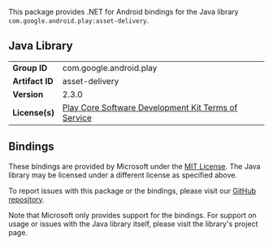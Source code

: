 This package provides .NET for Android bindings for the Java library `com.google.android.play:asset-delivery`.

## Java Library

| | |
|-|-|
| **Group ID** | com.google.android.play |
| **Artifact ID** | asset-delivery |
| **Version** | 2.3.0 |
| **License(s)** | [Play Core Software Development Kit Terms of Service](https://developer.android.com/guide/playcore/license) |

## Bindings

These bindings are provided by Microsoft under the [MIT License](https://opensource.org/licenses/MIT). The Java
library may be licensed under a different license as specified above.

To report issues with this package or the bindings, please visit our [GitHub repository](https://aka.ms/android-libraries).

Note that Microsoft only provides support for the bindings. For support on
usage or issues with the Java library itself, please visit the library's project page.

